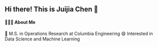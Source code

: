 ## Hi there! This is Juijia Chen 👋

#### 👩🏻‍💻 About Me
🦁 M.S. in Operations Research at Columbia Engineering
😄 Interested in Data Science and Machine Learning

